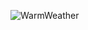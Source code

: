 
![WarmWeather](https://user-images.githubusercontent.com/99519266/203857620-895cd539-1065-4b83-bc6c-76385d40004b.png)
